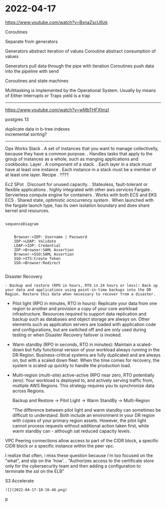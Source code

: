 # 2022-04-17

<https://www.youtube.com/watch?v=BxnaZscU6zk>

Coroutines

Separate from  generators

Generators abstract iteration of values
Coroutine abstract consumption of values

Generators pull data through the pipe with iteration
Coroutines push data into the pipeline with send

Coroutines and state machines

Multitasking is implemented by the Operational System.
    Usually by means of Either Interrupts or Traps
    yield is a trap

___

<https://www.youtube.com/watch?v=wMbTHFXImzI>

postgres 13

duplicate data in b-tree indexes  
incremental sorting?

___

Ops Works
    Stack
    . A set of instances that you want to manage collectivelly, because they have a common purpose.
    . Handles tasks that apply to the group of instances as a whole, such as manging applications and cookbooks.
    Layer
        . A component of a stack.
        . Each layer in a stack must have at least one instance
        . Each instance in a stack must be a member of at least one layer.
    Recipe
        . ????

Ec2
    SPot
        . Discount for unused capacity.
        . Stateuless, fault-tolerant or flexible applications
        . highly integrated with other aws services
    Fargate
        . Servierless compute engine for containers
        . Works with both ECS and EKS
    ECS
        . Shared state, optimistic ocncurrency system
        .  When launched with the fargate launch type, has its own isolation boundary and does share kernel and resources.

```mermaid

sequenceDiagram
    
    
    Browser->IDP: Username | Password
    IDP->LDAP: Validate
    LDAP->IDP: Credential
    IDP->Browser:SAML Assertion
    Browser->SSO:SAML Assertion
    SSO->STS:Create Token
    SSO->Browser:Redirect 


```

Disaster Recovery

    - Backup and restore (RPO in hours, RTO in 24 hours or less): Back up your data and applications using point-in-time backups into the DR Region. Restore this data when necessary to recover from a disaster.

- Pilot light (RPO in minutes, RTO in hours): Replicate your data from one region to another and provision a copy of your core workload infrastructure. Resources required to support data replication and backup such as databases and object storage are always on. Other elements such as application servers are loaded with application code and configurations, but are switched off and are only used during testing or when Disaster Recovery failover is invoked.

- Warm standby (RPO in seconds, RTO in minutes): Maintain a scaled-down but fully functional version of your workload always running in the DR Region. Business-critical systems are fully duplicated and are always on, but with a scaled down fleet. When the time comes for recovery, the system is scaled up quickly to handle the production load.

- Multi-region (multi-site) active-active (RPO near zero, RTO potentially zero): Your workload is deployed to, and actively serving traffic from, multiple AWS Regions. This strategy requires you to synchronize data across Regions.

    Backup and Restore -> Pilot Light -> Warm StandBy -> Multi-Region

    "The difference between pilot light and warm standby can sometimes be difficult to understand. Both include an environment in your DR region with copies of your primary region assets.  However, the pilot light cannot process requests without additional action taken first, while warm standby can - although sat reduced capacity levels.

VPC Peering connections allow access to part of the CIDR block, a specific CIDR block or a specific instance within the peer vpc.

I realize that often, i miss these question because i'm too focused on the "what", and slip on the 'how'.
    . "Authorizes access to the certificate store only for the cybersecurity team and then adding a configuration to terminate the ssl on the ELB"

S3
    Accelerate

    ![](2022-04-17-18-16-46.png)
p
